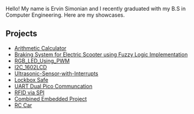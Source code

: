 Hello! My name is Ervin Simonian and I recently graduated with my B.S in Computer Engineering. Here are my showcases.
<h2>Projects</h2>

- [Arithmetic Calculator](https://github.com/ErvSim/Arithmetic-Calculator)
- [Braking System for Electric Scooter using Fuzzy Logic Implementation](https://github.com/ErvSim/Braking-System-For-Electric-Scooter/blob/main)
- [RGB_LED_Using_PWM](https://github.com/ErvSim/RGB_LED_Using_PWM)
- [I2C_1602LCD](https://github.com/ErvSim/I2C-LCD1602)
- [Ultrasonic-Sensor-with-Interrupts](https://github.com/ErvSim/Ultrasonic-Sensor-with-Interrupts/tree/main)
- [Lockbox Safe](https://github.com/ErvSim/Lockbox_Safe)
- [UART Dual Pico Communcation](https://github.com/ErvSim/UART_Dual_Communcation_Via_Picos)
- [RFID via SPI](https://github.com/ErvSim/RFID_SPI/tree/main)
- [Combined Embedded Project](https://github.com/ErvSim/Combined_Embedded_Project/tree/main)
- [RC Car](https://github.com/ErvSim/RC_Car/tree/main)
